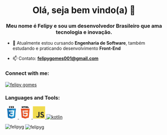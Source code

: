 <h1 align="center">Olá, seja bem vindo(a) 👋</h1>
<h3 align="center">Meu nome é Felipy e sou um desenvolvedor Brasileiro que ama tecnologia e inovação.</h3>

- 🌱 Atualmente estou cursando **Engenharia de Software**, também estudando e praticando desenvolvimento **Front-End**

- 📫 Contato: **felipygomes001@gmail.com**

<h3 align="left">Connect with me:</h3>
<p align="left">
<a href="https://linkedin.com/in/felipy gomes" target="blank"><img align="center" src="https://raw.githubusercontent.com/rahuldkjain/github-profile-readme-generator/master/src/images/icons/Social/linked-in-alt.svg" alt="felipy gomes" height="30" width="40" /></a>
</p>

<h3 align="left">Languages and Tools:</h3>
<p align="left"> <a href="https://www.w3schools.com/css/" target="_blank" rel="noreferrer"> <img src="https://raw.githubusercontent.com/devicons/devicon/master/icons/css3/css3-original-wordmark.svg" alt="css3" width="40" height="40"/> </a> <a href="https://www.w3.org/html/" target="_blank" rel="noreferrer"> <img src="https://raw.githubusercontent.com/devicons/devicon/master/icons/html5/html5-original-wordmark.svg" alt="html5" width="40" height="40"/> </a> <a href="https://developer.mozilla.org/en-US/docs/Web/JavaScript" target="_blank" rel="noreferrer"> <img src="https://raw.githubusercontent.com/devicons/devicon/master/icons/javascript/javascript-original.svg" alt="javascript" width="40" height="40"/> </a> <a href="https://kotlinlang.org" target="_blank" rel="noreferrer"> <img src="https://www.vectorlogo.zone/logos/kotlinlang/kotlinlang-icon.svg" alt="kotlin" width="40" height="40"/> </a> </p>

<p><img align="left" src="https://github-readme-stats.vercel.app/api/top-langs?username=felipyg&show_icons=true&locale=en&layout=compact" alt="felipyg" /></p>

<p>&nbsp;<img align="center" src="https://github-readme-stats.vercel.app/api?username=felipyg&show_icons=true&locale=en" alt="felipyg" /></p>

